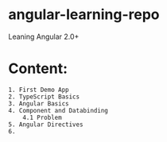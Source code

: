 # angular-learning-repo
Leaning Angular 2.0+

# Content:
    1. First Demo App
    2. TypeScript Basics
    3. Angular Basics
    4. Component and Databinding
        4.1 Problem
    5. Angular Directives
    6. 
